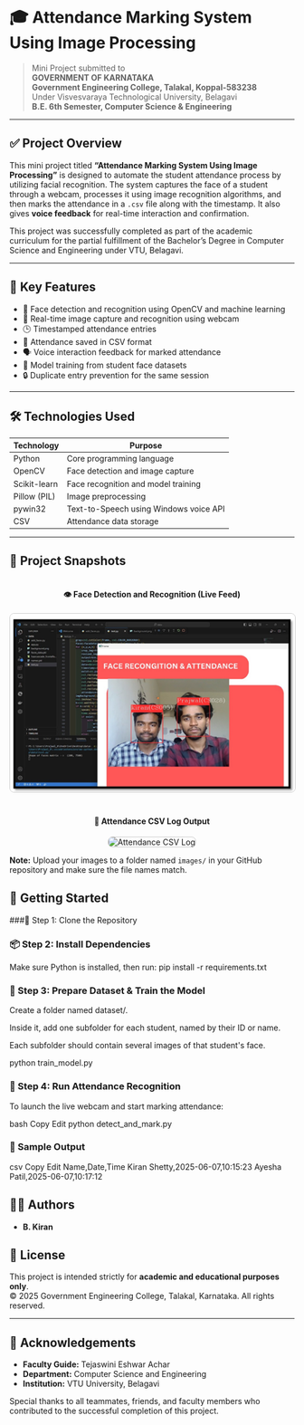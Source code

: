 # 🎓 Attendance Marking System Using Image Processing

> Mini Project submitted to  
**GOVERNMENT OF KARNATAKA**  
**Government Engineering College, Talakal, Koppal-583238**  
Under Visvesvaraya Technological University, Belagavi  
**B.E. 6th Semester, Computer Science & Engineering**  

---

## ✅ Project Overview

This mini project titled **“Attendance Marking System Using Image Processing”** is designed to automate the student attendance process by utilizing facial recognition. The system captures the face of a student through a webcam, processes it using image recognition algorithms, and then marks the attendance in a `.csv` file along with the timestamp. It also gives **voice feedback** for real-time interaction and confirmation.

This project was successfully completed as part of the academic curriculum for the partial fulfillment of the Bachelor’s Degree in Computer Science and Engineering under VTU, Belagavi.

---

## 📌 Key Features

- 🎯 Face detection and recognition using OpenCV and machine learning
- 📸 Real-time image capture and recognition using webcam
- 🕒 Timestamped attendance entries
- 📁 Attendance saved in CSV format
- 🗣️ Voice interaction feedback for marked attendance
- 🧠 Model training from student face datasets
- 🔒 Duplicate entry prevention for the same session

---

## 🛠️ Technologies Used

| Technology     | Purpose                                      |
|----------------|----------------------------------------------|
| Python         | Core programming language                    |
| OpenCV         | Face detection and image capture             |
| Scikit-learn   | Face recognition and model training          |
| Pillow (PIL)   | Image preprocessing                          |
| pywin32        | Text-to-Speech using Windows voice API       |
| CSV            | Attendance data storage                      |

---
<h2>📸 Project Snapshots</h2>

<div style="display: flex; flex-wrap: wrap; gap: 20px;">

  <div style="flex: 1; min-width: 300px; text-align: center;">
    <h4>👁️ Face Detection and Recognition (Live Feed)</h4>
    <img src="image/output.png" alt="Face Detection Live Feed" style="max-width: 100%; height: auto; border: 1px solid #ccc; border-radius: 8px;" />
  </div>

  <div style="flex: 1; min-width: 300px; text-align: center;">
    <h4>📁 Attendance CSV Log Output</h4>
    <img src="images/attendance_csv_log.jpg" alt="Attendance CSV Log" style="max-width: 100%; height: auto; border: 1px solid #ccc; border-radius: 8px;" />
  </div>

</div>

<p><strong>Note:</strong> Upload your images to a folder named <code>images/</code> in your GitHub repository and make sure the file names match.</p>


## 🚀 Getting Started

###🔧 Step 1: Clone the Repository

### 📦 Step 2: Install Dependencies
Make sure Python is installed, then run:
pip install -r requirements.txt

### 🧠 Step 3: Prepare Dataset & Train the Model
Create a folder named dataset/.

Inside it, add one subfolder for each student, named by their ID or name.

Each subfolder should contain several images of that student's face.

python train_model.py

### 🎯 Step 4: Run Attendance Recognition
To launch the live webcam and start marking attendance:

bash
Copy
Edit
python detect_and_mark.py

### 🧪 Sample Output
csv
Copy
Edit
Name,Date,Time
Kiran Shetty,2025-06-07,10:15:23
Ayesha Patil,2025-06-07,10:17:12

## 👨‍💻 Authors

- **B. Kiran**  


## 📜 License

This project is intended strictly for **academic and educational purposes only**.  
© 2025 Government Engineering College, Talakal, Karnataka. All rights reserved.

---

## 🙌 Acknowledgements

- **Faculty Guide:** Tejaswini Eshwar Achar
- **Department:** Computer Science and Engineering  
- **Institution:** VTU University, Belagavi

Special thanks to all teammates, friends, and faculty members who contributed to the successful completion of this project.


